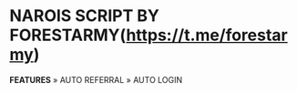 # NAROIS SCRIPT BY FORESTARMY(https://t.me/forestarmy)


**FEATURES**
» AUTO REFERRAL 
» AUTO LOGIN 
